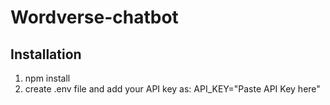 # Wordverse-chatbot
## Installation
1. npm install
2. create .env file and add your API key as:
     API_KEY="Paste API Key here"
